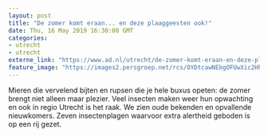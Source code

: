 ```yaml
---
layout: post
title: "De zomer komt eraan... en deze plaaggeesten ook!"
date: Thu, 16 May 2019 16:30:00 GMT
categories: 
- utrecht 
- utrecht 
externe_link: "https://www.ad.nl/utrecht/de-zomer-komt-eraan-en-deze-plaaggeesten-ook~a84f9e06/"
feature_image: "https://images2.persgroep.net/rcs/OYDtcawNEbgOFUwXic2Hh8_FSPU/diocontent/134267249/_fitwidth/400/?appId=21791a8992982cd8da851550a453bd7f&quality=0.7"
---
```


Mieren die vervelend bijten en rupsen die je hele buxus opeten: de zomer brengt niet alleen maar plezier. Veel insecten maken weer hun opwachting en ook in regio Utrecht is het raak. We zien oude bekenden en opvallende nieuwkomers. Zeven insectenplagen waarvoor extra alertheid geboden is op een rij gezet.
